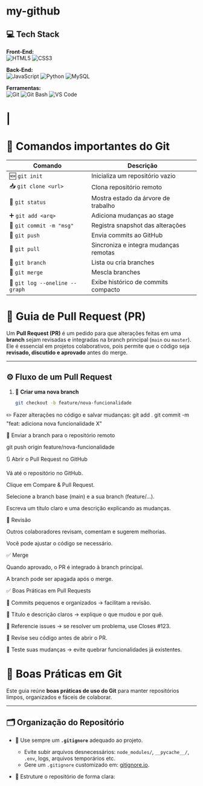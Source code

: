 
# my-github
## 💻 Tech Stack

**Front-End:**  
![HTML5](https://img.shields.io/badge/HTML5-E34F26?style=for-the-badge&logo=html5&logoColor=white)
![CSS3](https://img.shields.io/badge/CSS3-1572B6?style=for-the-badge&logo=css3&logoColor=white)

**Back-End:**  
![JavaScript](https://img.shields.io/badge/JavaScript-F7DF1E?style=for-the-badge&logo=javascript&logoColor=black)
![Python](https://img.shields.io/badge/Python-3776AB?style=for-the-badge&logo=python&logoColor=white)
![MySQL](https://img.shields.io/badge/MySQL-4479A1?style=for-the-badge&logo=mysql&logoColor=white)

**Ferramentas:**  
![Git](https://img.shields.io/badge/Git-F05032?style=for-the-badge&logo=git&logoColor=white)
![Git Bash](https://img.shields.io/badge/Git--Bash-353535?style=for-the-badge&logo=git&logoColor=white)
![VS Code](https://img.shields.io/badge/VS--Code-007ACC?style=for-the-badge&logo=visual-studio-code&logoColor=white)


#                |

# 📌 Comandos importantes do Git

| Comando                     | Descrição                               |
|-----------------------------|-----------------------------------------|
| 🆕 `git init`               | Inicializa um repositório vazio         |
| 📥 `git clone <url>`        | Clona repositório remoto                |
| 🔎 `git status`             | Mostra estado da árvore de trabalho     |
| ➕ `git add <arq>`          | Adiciona mudanças ao stage              |
| 💾 `git commit -m "msg"`    | Registra snapshot das alterações        |
| 🚀 `git push`               | Envia commits ao GitHub                 |
| 🔄 `git pull`               | Sincroniza e integra mudanças remotas   |
| 🌿 `git branch`             | Lista ou cria branches                  |
| 🔀 `git merge`              | Mescla branches                         |
| 📜 `git log --oneline --graph` | Exibe histórico de commits compacto |

# 🔄 Guia de Pull Request (PR)

Um **Pull Request (PR)** é um pedido para que alterações feitas em uma **branch** sejam revisadas e integradas na branch principal (`main` ou `master`).  
Ele é essencial em projetos colaborativos, pois permite que o código seja **revisado, discutido e aprovado** antes do merge.

---

## ⚙️ Fluxo de um Pull Request

1. 🌱 **Criar uma nova branch**
   ```bash
   git checkout -b feature/nova-funcionalidade


✏️ Fazer alterações no código e salvar mudanças:
git add .
git commit -m "feat: adiciona nova funcionalidade X"

🚀 Enviar a branch para o repositório remoto

git push origin feature/nova-funcionalidade

🔃 Abrir o Pull Request no GitHub

Vá até o repositório no GitHub.

Clique em Compare & Pull Request.

Selecione a branch base (main) e a sua branch (feature/...).

Escreva um título claro e uma descrição explicando as mudanças.

👀 Revisão

Outros colaboradores revisam, comentam e sugerem melhorias.

Você pode ajustar o código se necessário.

✅ Merge

Quando aprovado, o PR é integrado à branch principal.

A branch pode ser apagada após o merge.

✅ Boas Práticas em Pull Requests

🔹 Commits pequenos e organizados → facilitam a revisão.

🔹 Título e descrição claros → explique o que mudou e por quê.

🔹 Referencie issues → se resolver um problema, use Closes #123.

🔹 Revise seu código antes de abrir o PR.

🔹 Teste suas mudanças → evite quebrar funcionalidades já existentes.

# 📘 Boas Práticas em Git

Este guia reúne **boas práticas de uso do Git** para manter repositórios limpos, organizados e fáceis de colaborar.  

---

## 🗂️ Organização do Repositório

- 🔹 Use sempre um **`.gitignore`** adequado ao projeto.  
  - Evite subir arquivos desnecessários: `node_modules/`, `__pycache__/`, `.env`, logs, arquivos temporários etc.  
  - Gere um `.gitignore` customizado em: [gitignore.io](https://www.toptal.com/developers/gitignore).  

- 🔹 Estruture o repositório de forma clara:
